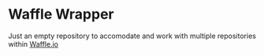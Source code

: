 # Waffle Wrapper
Just an empty repository to accomodate and work with multiple repositories within [Waffle.io](http://waffle.io)
